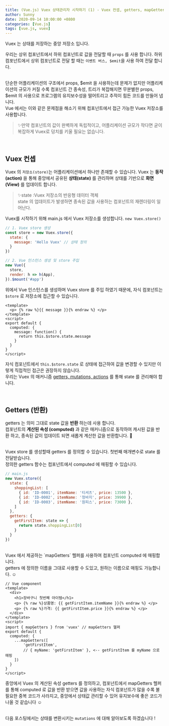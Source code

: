 ```yaml
---
title: (Vue.js) Vuex 상태관리자 시작하기 (1) - Vuex 컨셉, getters, mapGetters 헬퍼
author: Sunny
date: 2020-09-14 10:00:00 +0800
categories: [Vue.js]
tags: [vue.js, vuex]
---
```


Vuex 는 상태를 저장하는 중앙 저장소 입니다. <br/>

우리는 상위 컴포넌트에서 하위 컴포넌트로 값을 전달할 때 `props` 를 사용 합니다. 하위 컴포넌트에서 상위 컴포넌트로
전달 할 때는 `이벤트 버스, $emit`을 사용 하여 전달 합니다. <br/><br/>

단순한 어플리케이션의 구조에서 props, $emit 을 사용하는데 문제가 없지만 어플리케이션의 규모가 커질 수록 컴포넌트 간 종속성, 트리가 복잡해지면
무분별한 props, $emit 의 사용으로 프로그램의 유지보수성을 떨어트리고 추적이 힘든 코드를 만들어 냅니다. <br/>
Vue 에서는 이와 같은 문제점을 해소기 위해 컴포넌트에서 접근 가능한 Vuex 저장소를 사용합니다. <br/>

>✨만약 컴포넌트의 값이 완벽하게 독립적이고, 어플리케이션 규모가 작다면 굳이 복잡하게 Vuex로 덩치를 키울 필요는 없습니다.

<br/>

Vuex 컨셉
-----------
Vuex 의 `저장소(store)`는 어플리케이션에서 하나만 존재할 수 있습니다.
Vuex 는 **동작(action)** 을 통해 중앙에서 공유된 **상태(state)** 를 관리하며 상태를 기반으로 **화면(View)** 를 업데이트 합니다. <br/>  
>✨state :Vuex 저장소의 반응형 데이터 객체<br/>
>state 의 업데이트가 발생하면 종속된 값을 사용하는 컴포넌트의 재렌더링이 일어난다.

Vuex를 시작하기 위해 main.js 에서 Vuex 저장소를 생성합니다. `new Vuex.store()` <br/>
```javascript
// 1. Vuex store 생성
const store = new Vuex.store({
  state: { 
    message: 'Hello Vuex' // 상태 정의
  }
})

// 2. Vue 인스턴스 생성 및 store 주입
new Vue({
  store,
  render: h => h(App),
}).$mount('#app')
```

위에서 Vue 인스턴스를 생성하며 Vuex store 를 주입 하였기 때문에, 자식 컴포넌트는 `$store` 로 저장소에 접근할 수 있습니다. <br/>
```vue
<template>
  <p> {% raw %}{{ message }}{% endraw %} </p>
</template>
<script>
export default {
  computed: {
    message: function() {
      return this.$store.state.message
    }
  }
}
</script>
```
자식 컴포넌트에서 `this.$store.state` 로 상태에 접근하여 값을 변경할 수 있지만 이렇게 직접적인 접근은 권장하지 않습니다. <br/>
우리는 Vuex 의 매커니즘 <u>getters, mutations, actions</u> 를 통해 state 를 관리해야 합니다. <br/>


<br/>

Getters (반환)
-----------
getters 는 의미 그대로 state 값을 **반환** 하는데 사용 합니다. <br/>
컴포넌트의 **계산된 속성 (computed)** 과 같은 매커니즘으로 동작하여 캐시된 값을 반환 하고, 종속된 값이 업데이트 되면 새롭게 계산한 값을 반환합니다. 🙂 <br/><br/>

Vuex store 를 생성할때 getters 를 정의할 수 있습니다. 첫번째 매개변수로 state 를 전달받습니다. <br/>
정의한 getters 함수는 컴포넌트에서 computed 에 매핑할 수 있습니다. <br/>
```javascript
// main.js
new Vuex.store({
  state: {
    shoppingList: [
      { id: 'ID-0001', itemName: '티셔츠', price: 13500 },
      { id: 'ID-0002', itemName: '청바지', price: 39900 },
      { id: 'ID-0003', itemName: '원피스', price: 73000 },
    ]
  },
  getters: {
    getFirstItem: state => {
      return state.shoppingList[0]
    }
  }
})
```

<br/>
Vuex 에서 제공하는 `mapGetters` 헬퍼를 사용하여 컴포넌트 computed 에 매핑합니다. <br/>
getters 에 정의한 이름을 그대로 사용할 수 도있고, 원하는 이름으로 매핑도 가능합니다. ☺️<br/>

```vue
// Vue component
<template>
  <div>
    <h1>장바구니 첫번째 아이템</h1>
    <p> {% raw %}상품명: {{ getFirstItem.itemName }}{% endraw %} </p>
    <p> {% raw %}가격: {{ getFirstItem.price }}{% endraw %} </p>
  </div>
</template>
<script>
import { mapGetters } from 'vuex' // mapGetters 헬퍼
export default {
  computed: {
    ...mapGetters([ 
        'getFirstItem',
        // { myName: 'getFirstItem' }, <-- getFirstItem 를 myName 으로 매핑
    ]) 
  }
}
</script>
```

중앙에서 Vuex 의 계산된 속성 getters 를 정의하고, 컴포넌트에서 mapGetters 헬퍼를 통해 computed 로 값을 반환 받으면
값을 사용하는 자식 컴포넌트가 많을 수록 불필요한 중복 코드가 사라지고, 중앙에서 상태값 관리할 수 있어 유지보수에 좋은 코드가 나올 것 같습니다 ☺️ <br/><br/>

다음 포스팅에서는 상태를 변환시키는 `mutations` 에 대해 알아보도록 하겠습니다 !
